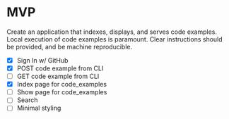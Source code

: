 # MVP

Create an application that indexes, displays, and serves code examples. Local
execution of code examples is paramount. Clear instructions should be provided,
and be machine reproducible.

* [x] Sign In w/ GitHub
* [x] POST code example from CLI
* [ ] GET code example from CLI
* [x] Index page for code_examples
* [ ] Show page for code_examples
* [ ] Search
* [ ] Minimal styling
